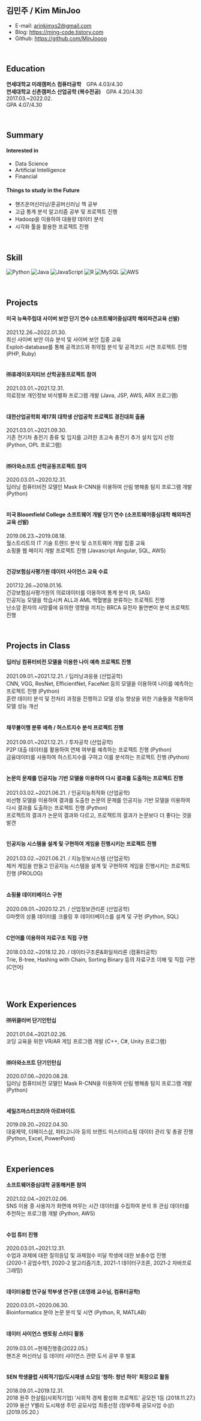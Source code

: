 ## 김민주 / Kim MinJoo

- E-mail: arinkimxs2@gmail.com
- Blog: https://ming-code.tistory.com
- Github: https://github.com/MinJoooo

<br>

## Education

**연세대학교 미래캠퍼스 컴퓨터공학**　GPA 4.03/4.30<br>
**연세대학교 신촌캠퍼스 산업공학 (복수전공)**　GPA 4.20/4.30<br>
2017.03.~2022.02.<br>
GPA 4.07/4.30<br>

<br>

## Summary

#### Interested in
- Data Science
- Artificial Intelligence
- Financial

#### Things to study in the Future
- 핸즈온머신러닝/혼공머신러닝 책 공부<br>
- 고급 통계 분석 알고리즘 공부 및 프로젝트 진행<br>
- Hadoop을 이용하여 대용량 데이터 분석<br>
- 시각화 툴을 활용한 프로젝트 진행<br>

<br>

## Skill
<img alt="Python" src ="https://img.shields.io/badge/Python-3776AB.svg?&style=for-the-badge&logo=Python&logoColor=white"/> <img alt="Java" src ="https://img.shields.io/badge/Java-007396.svg?&style=for-the-badge&logo=Java&logoColor=white"/> <img alt="JavaScript" src ="https://img.shields.io/badge/JavaScript-F7DF1E.svg?&style=for-the-badge&logo=JavaScript&logoColor=white"/> <img alt="R" src ="https://img.shields.io/badge/R-276DC3.svg?&style=for-the-badge&logo=R&logoColor=white"/> <img alt="MySQL" src ="https://img.shields.io/badge/MySQL-4479A1.svg?&style=for-the-badge&logo=MySQL&logoColor=white"/> <img alt="AWS" src ="https://img.shields.io/badge/AWS-232F3E.svg?&style=for-the-badge&logo=AWS&logoColor=white"/>

<br>

## Projects

#### 미국 뉴욕주립대 사이버 보안 단기 연수 (소프트웨어중심대학 해외파견교육 선발)
2021.12.26.~2022.01.30.<br>
최신 사이버 보안 이슈 분석 및 사이버 보안 집중 교육<br>
Exploit-database를 통해 공격코드와 취약점 분석 및 공격코드 시연 프로젝트 진행 (PHP, Ruby)<br>
<br>
#### ㈜휴레이포지티브 산학공동프로젝트 참여
2021.03.01.~2021.12.31.<br>
의료정보 개인정보 비식별화 프로그램 개발 (Java, JSP, AWS, ARX 프로그램)<br>
<br>
#### 대한산업공학회 제17회 대학생 산업공학 프로젝트 경진대회 출품
2021.03.01.~2021.09.30.<br>
기존 전기차 충전기 종류 및 입지를 고려한 초고속 충전기 추가 설치 입지 선정 (Python, OPL 프로그램)<br>
<br>
#### ㈜아와소프트 산학공동프로젝트 참여
2020.03.01.~2020.12.31.<br>
딥러닝 컴퓨터비전 모델인 Mask R-CNN을 이용하여 산림 병해충 탐지 프로그램 개발 (Python)<br>
<br>
#### 미국 Bloomfield College 소프트웨어 개발 단기 연수 (소프트웨어중심대학 해외파견교육 선발)
2019.06.23.~2019.08.18.<br>
월스트리트의 IT 기술 트렌드 분석 및 소프트웨어 개발 집중 교육<br> 
쇼핑몰 웹 페이지 개발 프로젝트 진행 (Javascript Angular, SQL, AWS)<br>
<br>
#### 건강보험심사평가원 데이터 사이언스 교육 수료
2017.12.26.~2018.01.16.<br>
건강보험심사평가원의 의료데이터를 이용하여 통계 분석 (R, SAS)<br>
인공지능 모델을 학습시켜 ALL과 AML 백혈병을 분류하는 프로젝트 진행<br>
난소암 환자의 사망률에 유의한 영향을 끼치는 BRCA 유전자 돌연변이 분석 프로젝트 진행<br>

<br>

## Projects in Class

#### 딥러닝 컴퓨터비전 모델을 이용한 나이 예측 프로젝트 진행
2021.09.01.~2021.12.21. / 딥러닝과응용 (산업공학)<br>
CNN, VGG, ResNet, EfficientNet, FaceNet 등의 모델을 이용하여 나이를 예측하는 프로젝트 진행 (Python)<br>
훈련 데이터 분석 및 전처리 과정을 진행하고 모델 성능 향상을 위한 기술들을 적용하여 모델 성능 개선<br>
<br>
#### 채무불이행 분류 예측 / 허스트지수 분석 프로젝트 진행
2021.09.01.~2021.12.21. / 투자공학 (산업공학)<br>
P2P 대출 데이터를 활용하여 연체 여부를 예측하는 프로젝트 진행 (Python)<br>
금융데이터를 사용하여 허스트지수를 구하고 이를 분석하는 프로젝트 진행 (Python)<br>
<br>
#### 논문의 문제를 인공지능 기반 모델을 이용하여 다시 결과를 도출하는 프로젝트 진행
2021.03.02.~2021.06.21. / 인공지능최적화 (산업공학)<br>
비선형 모델을 이용하여 결과를 도출한 논문의 문제를 인공지능 기반 모델을 이용하여 다시 결과를 도출하는 프로젝트 진행 (Python)<br>
프로젝트의 결과가 논문의 결과와 다르고, 프로젝트의 결과가 논문보다 더 좋다는 것을 발견<br>
<br>
#### 인공지능 시스템을 설계 및 구현하여 게임을 진행시키는 프로젝트 진행
2021.03.02.~2021.06.21. / 지능정보시스템 (산업공학)<br>
체커 게임을 만들고 인공지능 시스템을 설계 및 구현하여 게임을 진행시키는 프로젝트 진행 (PROLOG)<br>
<br>
#### 쇼핑몰 데이터베이스 구현
2020.09.01.~2020.12.21. / 산업정보관리론 (산업공학)<br>
G마켓의 상품 데이터를 크롤링 후 데이터베이스를 설계 및 구현 (Python, SQL)<br>
<br>
#### C언어를 이용하여 자료구조 직접 구현
2018.03.02.~2018.12.20. / 데이타구조론&화일처리론 (컴퓨터공학)<br>
Trie, B-tree, Hashing with Chain, Sorting Binary 등의 자료구조 이해 및 직접 구현 (C언어)<br>
<br>

<br>

## Work Experiences


#### ㈜위클러버 단기인턴십
2021.01.04.~2021.02.26.<br>
코딩 교육을 위한 VR/AR 게임 프로그램 개발 (C++, C#, Unity 프로그램)<br>
<br>
#### ㈜아와소프트 단기인턴십
2020.07.06.~2020.08.28.<br>
딥러닝 컴퓨터비전 모델인 Mask R-CNN을 이용하여 산림 병해충 탐지 프로그램 개발 (Python)<br>
<br>
#### 세일즈마스터코리아 아르바이트
2019.09.20.~2022.04.30.<br>
대웅제약, 더페이스샵, 파타고니아 등의 브랜드 미스터리쇼핑 데이터 관리 및 총괄 진행 (Python, Excel, PowerPoint)<br>

<br>

## Experiences

#### 소프트웨어중심대학 공동해커톤 참여
2021.02.04.~2021.02.06.<br>
SNS 이용 중 사용자가 화면에 머무는 시간 데이터를 수집하여 분석 후 관심 데이터를 추천하는 프로그램 개발 (Python, AWS)<br>
<br>
#### 수업 튜터 진행
2020.03.01.~2021.12.31.<br>
수업과 과제에 대한 질의응답 및 과제점수 미달 학생에 대한 보충수업 진행<br>
(2020-1 공업수학1, 2020-2 알고리즘기초, 2021-1 데이터구조론, 2021-2 자바프로그래밍)<br>
<br>
#### 데이터융합 연구실 학부생 연구원 (조영래 교수님, 컴퓨터공학)
2020.03.01.~2020.06.30.<br>
Bioinformatics 분야 논문 분석 및 시연 (Python, R, MATLAB)<br>
<br>
#### 데이터 사이언스 멘토링 스터디 활동
2019.03.01.~현재진행중(2022.05.)<br>
핸즈온 머신러닝 등 데이터 사이언스 관련 도서 공부 후 발표<br>
<br>
#### SEN 학생클럽 사회적기업/도시재생 소모임 ‘청하: 청년 하이’ 회장으로 활동
2018.09.01.~2019.12.31.<br>
2018 원주 한살림(사회적기업) ‘사회적 경제 활성화 프로젝트’ 공모전 1등 (2018.11.27.)<br>
2019 용산 Y밸리 도시재생 주민 공모사업 최종선정 (정부주체 공모사업 수상) (2019.05.20.)<br>

<br>
